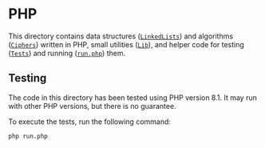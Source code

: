 # PHP

This directory contains data structures ([`LinkedLists`](LinkedLists)) and algorithms ([`Ciphers`](Ciphers)) written in PHP, small utilities ([`Lib`](Lib)), and helper code for testing ([`Tests`](Tests)) and running ([`run.php`](run.php)) them.

## Testing

The code in this directory has been tested using PHP version 8.1. It may run with other PHP versions, but there is no guarantee.

To execute the tests, run the following command:

```console
php run.php
```
